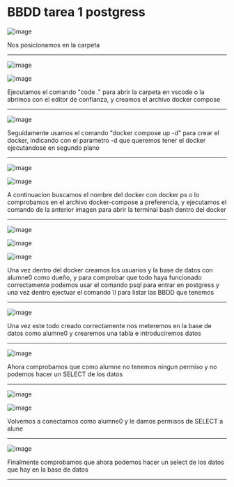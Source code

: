 # BBDD tarea 1 postgress

![image](https://user-images.githubusercontent.com/92529346/167946779-4869f2df-9027-43ed-832d-c3a01383e5ba.png)

Nos posicionamos en la carpeta 
___
![image](https://user-images.githubusercontent.com/92529346/167946829-774995fb-fb94-420f-b618-7c3b08e57eea.png)

![image](https://user-images.githubusercontent.com/92529346/167946920-7fca7b9d-5327-47eb-88d2-cf672c6ac117.png)

Ejecutamos el comando "code ." para abrir la carpeta en vscode o la abrimos con el editor de confianza, y creamos el archivo docker compose
___
![image](https://user-images.githubusercontent.com/92529346/167947014-bf861a5a-c490-434c-8b0a-07765f96f305.png)

Seguidamente usamos el comando "docker compose up -d" para crear el docker, indicando con el parametro -d que queremos tener el docker ejecutandose en segundo plano
___
![image](https://user-images.githubusercontent.com/92529346/167947083-30f6b148-9209-42cd-a9ab-5b0d84a985c2.png)

![image](https://user-images.githubusercontent.com/92529346/167947154-8b27059c-5e34-480d-b495-60967ec819eb.png)

A continuacion buscamos el nombre del docker con docker ps o lo comprobamos en el archivo docker-compose a preferencia, y ejecutamos el comando de la anterior imagen para abrir la terminal bash dentro del docker
___
![image](https://user-images.githubusercontent.com/92529346/167947695-05300c83-8dc5-4ea0-ab20-fee6ba421ad5.png)

![image](https://user-images.githubusercontent.com/92529346/167947834-c54f64d6-1a67-4d27-8e39-a3e2606e7d95.png)

![image](https://user-images.githubusercontent.com/92529346/167948330-ac0930c5-9223-4e5f-8e7f-396764351f4b.png)

Una vez dentro del docker creamos los usuarios y la base de datos con alumne0 como dueño, y para comprobar que todo haya funcionado correctamente podemos usar el comando psql para entrar en postgress y una vez dentro ejectuar el comando \l para listar las BBDD que tenemos
___
![image](https://user-images.githubusercontent.com/92529346/167948365-693d49a7-b745-40b3-8a5d-a16540501fa3.png)

Una vez este todo creado correctamente nos meteremos en la base de datos como alumne0 y crearemos una tabla e introduciremos datos
___
![image](https://user-images.githubusercontent.com/92529346/167948657-d9d2fc26-dec8-4f36-a9ac-434023922697.png)

Ahora comprobamos que como alumne no tenemos ningun permiso y no podemos hacer un SELECT de los datos
___
![image](https://user-images.githubusercontent.com/92529346/167948947-25eaf3dd-5167-49c0-9c63-9d12e35680ca.png)

![image](https://user-images.githubusercontent.com/92529346/167948960-0e4280d0-e2f2-42d7-830d-ea5c7082a941.png)

Volvemos a conectarnos como alumne0 y le damos permisos de SELECT a alune
___
![image](https://user-images.githubusercontent.com/92529346/167948966-324f0114-0dac-4e53-b834-87fd3a031a01.png)

Finalmente comprobamos que ahora podemos hacer un select de los datos que hay en la base de datos
___
